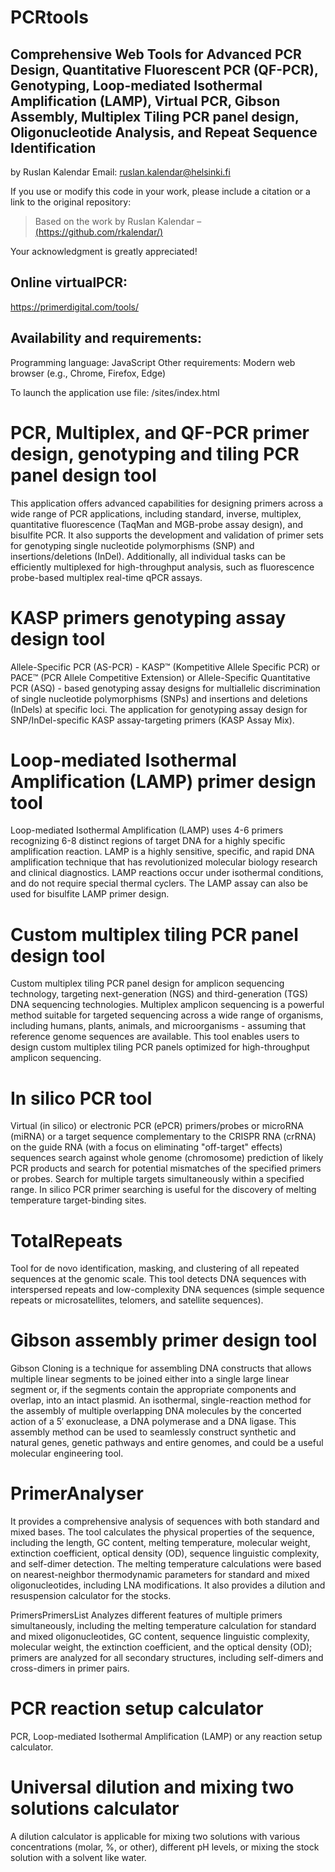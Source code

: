 # PCRtools

## Comprehensive Web Tools for Advanced PCR Design, Quantitative Fluorescent PCR (QF-PCR), Genotyping, Loop-mediated Isothermal Amplification (LAMP), Virtual PCR, Gibson Assembly, Multiplex Tiling PCR panel design, Oligonucleotide Analysis, and Repeat Sequence Identification

by Ruslan Kalendar 
Email: ruslan.kalendar@helsinki.fi

If you use or modify this code in your work, please include a citation or a link to the original repository:
> Based on the work by Ruslan Kalendar – [(https://github.com/rkalendar/)](https://github.com/rkalendar/)

Your acknowledgment is greatly appreciated!

## Online virtualPCR: 
https://primerdigital.com/tools/

## Availability and requirements:
Programming language: JavaScript
Other requirements: Modern web browser (e.g., Chrome, Firefox, Edge)

To launch the application use file: /sites/index.html

# PCR, Multiplex, and QF-PCR primer design, genotyping and tiling PCR panel design tool
This application offers advanced capabilities for designing primers across a wide range of PCR applications, including standard, inverse, multiplex, quantitative fluorescence (TaqMan and MGB-probe assay design), and bisulfite PCR. It also supports the development and validation of primer sets for genotyping single nucleotide polymorphisms (SNP) and insertions/deletions (InDel). Additionally, all individual tasks can be efficiently multiplexed for high-throughput analysis, such as fluorescence probe-based multiplex real-time qPCR assays.


# KASP primers genotyping assay design tool
Allele-Specific PCR (AS-PCR) - KASP™ (Kompetitive Allele Specific PCR) or PACE™ (PCR Allele Competitive Extension) or Allele-Specific Quantitative PCR (ASQ) - based genotyping assay designs for multiallelic discrimination of single nucleotide polymorphisms (SNPs) and insertions and deletions (InDels) at specific loci. The application for genotyping assay design for SNP/InDel-specific KASP assay-targeting primers (KASP Assay Mix).


# Loop-mediated Isothermal Amplification (LAMP) primer design tool
Loop-mediated Isothermal Amplification (LAMP) uses 4-6 primers recognizing 6-8 distinct regions of target DNA for a highly specific amplification reaction. LAMP is a highly sensitive, specific, and rapid DNA amplification technique that has revolutionized molecular biology research and clinical diagnostics. LAMP reactions occur under isothermal conditions, and do not require special thermal cyclers. The LAMP assay can also be used for bisulfite LAMP primer design.


# Custom multiplex tiling PCR panel design tool
Custom multiplex tiling PCR panel design for amplicon sequencing technology, targeting next-generation (NGS) and third-generation (TGS) DNA sequencing technologies. Multiplex amplicon sequencing is a powerful method suitable for targeted sequencing across a wide range of organisms, including humans, plants, animals, and microorganisms - assuming that reference genome sequences are available. This tool enables users to design custom multiplex tiling PCR panels optimized for high-throughput amplicon sequencing.


# In silico PCR tool
Virtual (in silico) or electronic PCR (ePCR) primers/probes or microRNA (miRNA) or a target sequence complementary to the CRISPR RNA (crRNA) on the guide RNA (with a focus on eliminating "off-target" effects) sequences search against whole genome (chromosome) prediction of likely PCR products and search for potential mismatches of the specified primers or probes. Search for multiple targets simultaneously within a specified range. In silico PCR primer searching is useful for the discovery of melting temperature target-binding sites.


# TotalRepeats
Tool for de novo identification, masking, and clustering of all repeated sequences at the genomic scale. This tool detects DNA sequences with interspersed repeats and low-complexity DNA sequences (simple sequence repeats or microsatellites, telomers, and satellite sequences).


# Gibson assembly primer design tool
Gibson Cloning is a technique for assembling DNA constructs that allows multiple linear segments to be joined either into a single large linear segment or, if the segments contain the appropriate components and overlap, into an intact plasmid. An isothermal, single-reaction method for the assembly of multiple overlapping DNA molecules by the concerted action of a 5′ exonuclease, a DNA polymerase and a DNA ligase. This assembly method can be used to seamlessly construct synthetic and natural genes, genetic pathways and entire genomes, and could be a useful molecular engineering tool.


# PrimerAnalyser
It provides a comprehensive analysis of sequences with both standard and mixed bases. The tool calculates the physical properties of the sequence, including the length, GC content, melting temperature, molecular weight, extinction coefficient, optical density (OD), sequence linguistic complexity, and self-dimer detection. The melting temperature calculations were based on nearest-neighbor thermodynamic parameters for standard and mixed oligonucleotides, including LNA modifications. It also provides a dilution and resuspension calculator for the stocks.


PrimersPrimersList
Analyzes different features of multiple primers simultaneously, including the melting temperature calculation for standard and mixed oligonucleotides, GC content, sequence linguistic complexity, molecular weight, the extinction coefficient, and the optical density (OD); primers are analyzed for all secondary structures, including self-dimers and cross-dimers in primer pairs.


# PCR reaction setup calculator
PCR, Loop-mediated Isothermal Amplification (LAMP) or any reaction setup calculator.


# Universal dilution and mixing two solutions calculator
A dilution calculator is applicable for mixing two solutions with various concentrations (molar, %, or other), different pH levels, or mixing the stock solution with a solvent like water.
